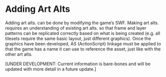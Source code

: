 # Adding Art Alts

Adding art alts. can be done by modifying the game’s SWF. Making art alts.
requires an understanding of existing art alts. so that frame and layer patterns
can be replicated correctly based on what is being created (e.g. all tilesets
require the same basic layout, just different graphics). Once the graphics have
been developed, AS (ActionScript) linkage must be applied to that the game has a
name it can use to reference the asset, just like with the other art alts.

[UNDER DEVELOPMENT: Current information is bare-bones and will be updated with
more detail in a future update.]
